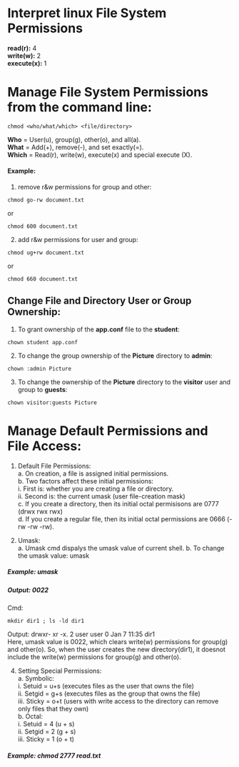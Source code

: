 # Interpret linux File System Permissions
**read(r):** 4  
**write(w):** 2  
**execute(x):**	1  

# Manage File System Permissions from the command line:
```
chmod <who/what/which> <file/directory>
```
**Who** =	User(u), group(g), other(o), and all(a).  
**What** =	Add(+), remove(-), and set exactly(=).  
**Which** = 	Read(r), write(w), execute(x) and special execute (X).  

#### Example:
1. remove r&w permissions for group and other:
```
chmod go-rw document.txt
```
or
```
chmod 600 document.txt
```

2. add r&w permissions for user and group:
```
chmod ug+rw document.txt
```
or
```
chmod 660 document.txt
```

## Change File and Directory User or Group Ownership:
1. To grant ownership of the **app.conf** file to the **student**:
```
chown student app.conf
```
2. To change the group ownership of the **Picture** directory to **admin**:
```
chown :admin Picture
```
3. To change the ownership of the **Picture** directory to the **visitor** user and group to **guests**:
```
chown visitor:guests Picture
```

# Manage Default Permissions and File Access:
1.	Default File Permissions:  
a.	On creation, a file is assigned initial permissions.	  
b.	Two factors affect these initial permissions:  
i.	First is: whether you are creating a file or directory.	  
ii.	Second is: the current umask (user file-creation mask)  
c.	If you create a directory, then its initial octal permisisons are 0777 (drwx rwx rwx)  
d.	If you create a regular file, then its initial octal permissions are 0666 (-rw -rw -rw).  

2.	Umask:	  
a.	Umask cmd dispalys the umask value of current shell. 
b.	To change the umask value: umask <vlaue>  
##### Example: umask  
##### Output: 0022  
Cmd:
```
mkdir dir1 ; ls -ld dir1
```
Output: drwxr- xr -x.    2    user    user   0 Jan 7   11:35   dir1  
Here, umask value is 0022, which clears write(w) permissions for group(g) and other(o). So, when the user creates the new directory(dir1), it doesnot include the write(w) permissions for group(g) and other(o).   

4.	Setting Special Permissions:  
a.	Symbolic:  
i.	Setuid = u+s (executes files as the user that owns the file)  
ii.	Setgid = g+s (executes files as the group that owns the file)  
iii.	Sticky = o+t (users with write access to the directory can remove only files that they own)  
b.	Octal:  
i.	Setuid = 4 (u + s)  
ii.	Setgid = 2 (g + s)  
iii.	Sticky = 1 (o + t)

##### Example: chmod 2777 read.txt  


